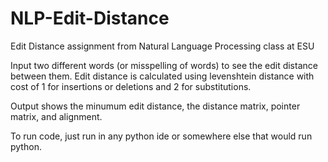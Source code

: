 # NLP-Edit-Distance
Edit Distance assignment from Natural Language Processing class at ESU

Input two different words (or misspelling of words) to see the edit distance between them.
Edit distance is calculated using levenshtein distance with cost of 1 for insertions or deletions and 2 for substitutions.

Output shows the minumum edit distance, the distance matrix, pointer matrix, and alignment.

To run code, just run in any python ide or somewhere else that would run python.
